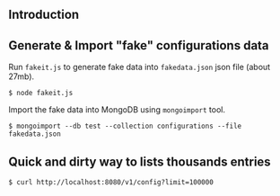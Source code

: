 
## Introduction



## Generate & Import "fake" configurations data

Run `fakeit.js` to generate fake data into `fakedata.json` json file (about 27mb). 

    $ node fakeit.js

Import the fake data into MongoDB using `mongoimport` tool.

    $ mongoimport --db test --collection configurations --file fakedata.json

## Quick and dirty way to lists thousands entries

    $ curl http://localhost:8080/v1/config?limit=100000

